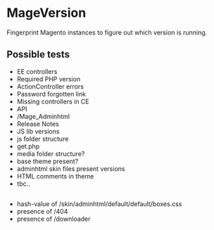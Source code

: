 # MageVersion

Fingerprint Magento instances to figure out which version is running.

## Possible tests

* EE controllers
* Required PHP version
* ActionController errors
* Password forgotten link
* Missing controllers in CE
* API
* /Mage_Adminhtml
* Release Notes
* JS lib versions
* js folder structure
* get.php
* media folder structure?
* base theme present?
* adminhtml skin files present versions
* HTML comments in theme
* tbc..

## 
* hash-value of /skin/adminhtml/default/default/boxes.css
* presence of /404
* presence of /downloader